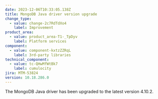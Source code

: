 ```yaml
---
date: 2023-12-06T10:33:05.138Z
title: MongoDB Java driver version upgrade
change_type:
  - value: change-2c7RdTdXo4
    label: Improvement
product_area:
  - value: product_area-T1-_TpDyv
    label: Platform services
component:
  - value: component-kxtzZZRqL
    label: 3rd-party libraries
technical_component:
  - value: tc-QHwMfWtBk7
    label: cumulocity
jira: MTM-53824
version: 10.18.286.0
---
```

The MongoDB Java driver has been upgraded to the latest version 4.10.2.